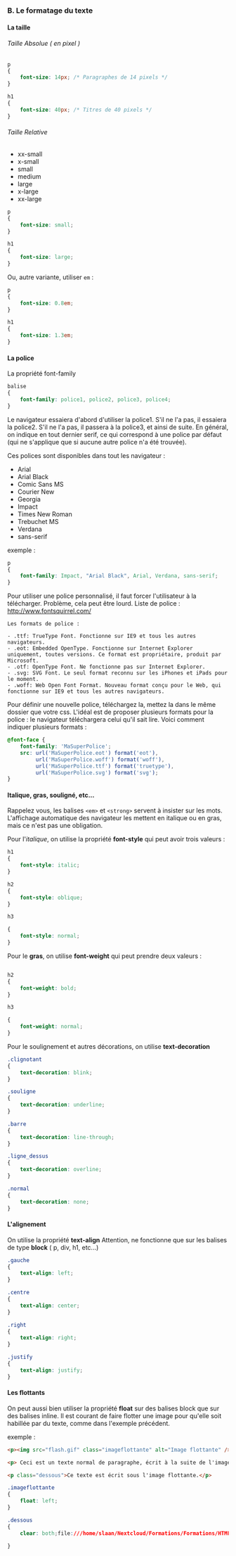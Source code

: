 ### B. Le formatage du texte

#### La taille 

###### Taille Absolue ( en pixel )

```css
p
{
    font-size: 14px; /* Paragraphes de 14 pixels */
}

h1
{
    font-size: 40px; /* Titres de 40 pixels */
}
```

###### Taille Relative

- xx-small
- x-small
- small
- medium 
- large
- x-large
- xx-large

```css
p
{
    font-size: small;
}

h1
{
    font-size: large;
}
```

Ou, autre variante, utiliser `em` :

```css
p
{
    font-size: 0.8em;
}

h1
{
    font-size: 1.3em;
}
```


#### La police

La propriété font-family
```css
balise
{
    font-family: police1, police2, police3, police4;
}
```

Le navigateur essaiera d'abord d'utiliser la police1. S'il ne l'a pas, il essaiera la police2. S'il ne l'a pas, il passera à la police3, et ainsi de suite.
En général, on indique en tout dernier serif, ce qui correspond à une police par défaut (qui ne s'applique que si aucune autre police n'a été trouvée).

Ces polices sont disponibles dans tout les navigateur :

- Arial
- Arial Black
- Comic Sans MS
- Courier New
- Georgia
- Impact
- Times New Roman
- Trebuchet MS
- Verdana
- sans-serif

exemple :

```css
p
{
    font-family: Impact, "Arial Black", Arial, Verdana, sans-serif;
}
```

Pour utiliser une police personnalisé, il faut forcer l'utilisateur à la télécharger.
Problème, cela peut être lourd.
Liste de police : http://www.fontsquirrel.com/

	Les formats de police :
	
	- .ttf: TrueType Font. Fonctionne sur IE9 et tous les autres navigateurs.
	- .eot: Embedded OpenType. Fonctionne sur Internet Explorer uniquement, toutes versions. Ce format est propriétaire, produit par Microsoft.
	- .otf: OpenType Font. Ne fonctionne pas sur Internet Explorer.
	- .svg: SVG Font. Le seul format reconnu sur les iPhones et iPads pour le moment.
	- .woff: Web Open Font Format. Nouveau format conçu pour le Web, qui fonctionne sur IE9 et tous les autres navigateurs.


Pour définir une nouvelle police, téléchargez la, mettez la dans le même dossier que votre css.  L'idéal est de proposer plusieurs formats pour la police : le navigateur téléchargera celui qu'il sait lire. Voici comment indiquer plusieurs formats :

```css
@font-face {
    font-family: 'MaSuperPolice';
    src: url('MaSuperPolice.eot') format('eot'),
         url('MaSuperPolice.woff') format('woff'),
         url('MaSuperPolice.ttf') format('truetype'),
         url('MaSuperPolice.svg') format('svg');
}
```


#### Italique, gras, souligné, etc...

Rappelez vous, les balises `<em>` et `<strong>` servent à insister sur les mots.
L'affichage automatique des navigateur les mettent en italique ou en gras, mais ce n'est pas une obligation.

Pour l'*italique*, on utilise la propriété **font-style** qui peut avoir trois valeurs :

```css
h1
{
    font-style: italic;
}

h2
{
    font-style: oblique;
}

h3

{
    font-style: normal;
}
```


Pour le **gras**, on utilise **font-weight** qui peut prendre deux valeurs :

```css

h2
{
    font-weight: bold;
}

h3

{
    font-weight: normal;
}
```

Pour le soulignement et autres décorations, on utilise **text-decoration**

```css
.clignotant
{
    text-decoration: blink;
}

.souligne
{
    text-decoration: underline;
}

.barre
{
    text-decoration: line-through;
}

.ligne_dessus
{
    text-decoration: overline;
}

.normal
{
    text-decoration: none;
}

```


#### L'alignement  

On utilise la propriété **text-align**
Attention, ne fonctionne que sur les balises de type **block** ( p, div, h1, etc...)

```css
.gauche
{
    text-align: left;
}

.centre
{
    text-align: center;
}

.right
{
    text-align: right;
}

.justify
{
    text-align: justify;
}
```


#### Les flottants

On peut aussi bien utiliser la propriété **float** sur des balises block que sur des balises inline. Il est courant de faire flotter une image pour qu'elle soit habillée par du texte, comme dans l'exemple précédent.

exemple :

```html
<p><img src="flash.gif" class="imageflottante" alt="Image flottante" /> </p>

<p> Ceci est un texte normal de paragraphe, écrit à la suite de l'image et qui l'habillera car l'image est flottante. </p>

<p class="dessous">Ce texte est écrit sous l'image flottante.</p>
```

```css
.imageflottante
{
    float: left;
}

.dessous
{
    clear: both;file:///home/slaan/Nextcloud/Formations/Formations/HTML5%20CSS3/03%20E.%20Les%20apparences%20dynamique.md

}
```